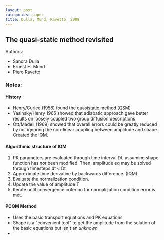 ```yaml
---
layout: post
categories: paper
title: Dulla, Mund, Ravetto, 2008
---
```


## The quasi-static method revisited

Authors:

* Sandra Dulla
* Ernest H. Mund
* Piero Ravetto

### Notes:

#### History

* Henry/Curlee (1958) found the quasistatic method (QSM)
* Yasinsky/Henry 1965 showed that adiabatic approach gave better
  results on loosely coupled two group diffusion descriptions
* Ott/Madell (1969) showed that overall errors could be greatly
  reduced by not ignoring the non-linear coupling between amplitude
  and shape. Created the IQM.

#### Algorithmic structure of IQM

1. PK parameters are evaluated through time interval Dt, assuming
   shape function has _not_ been modified. Then, amplitude eq may be
   solved through timesteps dt < Dt
2. Approximate time derivative by backwards difference. (IQM)
3. Evaluate the normalization condition.
4. Update the value of amplitude T
5. Iterate until convergence criterion for normalization condition
   error is met.

#### PCQM Method

* Uses the basic transport equations and PK equations
* Shape is a "convenient tool" to get the amplitude from the solution
  of the basic equations but isn't an _unknown_
* 
